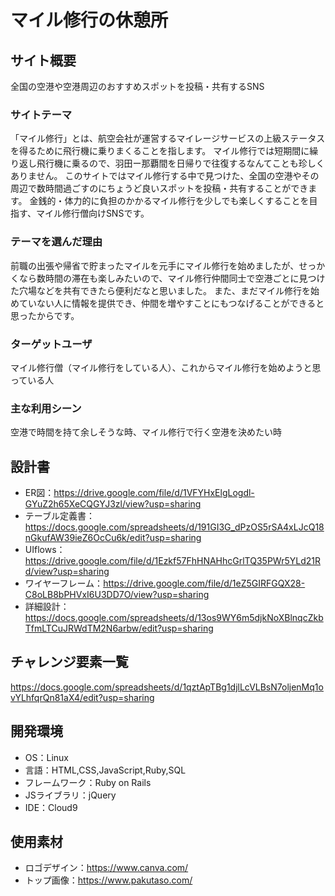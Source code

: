 # マイル修行の休憩所

## サイト概要
全国の空港や空港周辺のおすすめスポットを投稿・共有するSNS

### サイトテーマ
「マイル修行」とは、航空会社が運営するマイレージサービスの上級ステータスを得るために飛行機に乗りまくることを指します。
マイル修行では短期間に繰り返し飛行機に乗るので、羽田ー那覇間を日帰りで往復するなんてことも珍しくありません。
このサイトではマイル修行する中で見つけた、全国の空港やその周辺で数時間過ごすのにちょうど良いスポットを投稿・共有することができます。
金銭的・体力的に負担のかかるマイル修行を少しでも楽しくすることを目指す、マイル修行僧向けSNSです。

### テーマを選んだ理由
前職の出張や帰省で貯まったマイルを元手にマイル修行を始めましたが、せっかくなら数時間の滞在も楽しみたいので、マイル修行仲間同士で空港ごとに見つけた穴場などを共有できたら便利だなと思いました。
また、まだマイル修行を始めていない人に情報を提供でき、仲間を増やすことにもつなげることができると思ったからです。

### ターゲットユーザ
マイル修行僧（マイル修行をしている人）、これからマイル修行を始めようと思っている人

### 主な利用シーン
空港で時間を持て余しそうな時、マイル修行で行く空港を決めたい時

## 設計書
- ER図：https://drive.google.com/file/d/1VFYHxElgLogdl-GYuZ2h65XeCQGYJ3zl/view?usp=sharing
- テーブル定義書：https://docs.google.com/spreadsheets/d/191GI3G_dPzOS5rSA4xLJcQ18nGkufAW39ieZ6OcCu6k/edit?usp=sharing
- UIflows：https://drive.google.com/file/d/1Ezkf57FhHNAHhcGrlTQ35PWr5YLd21Rd/view?usp=sharing
- ワイヤーフレーム：https://drive.google.com/file/d/1eZ5GIRFGQX28-C8oLB8bPHVxI6U3DD7O/view?usp=sharing
- 詳細設計：https://docs.google.com/spreadsheets/d/13os9WY6m5djkNoXBlnqcZkbTfmLTCuJRWdTM2N6arbw/edit?usp=sharing

## チャレンジ要素一覧
https://docs.google.com/spreadsheets/d/1qztApTBg1djlLcVLBsN7oljenMq1ovYLhfqrQn81aX4/edit?usp=sharing

## 開発環境
- OS：Linux
- 言語：HTML,CSS,JavaScript,Ruby,SQL
- フレームワーク：Ruby on Rails
- JSライブラリ：jQuery
- IDE：Cloud9

## 使用素材
- ロゴデザイン：https://www.canva.com/
- トップ画像：https://www.pakutaso.com/